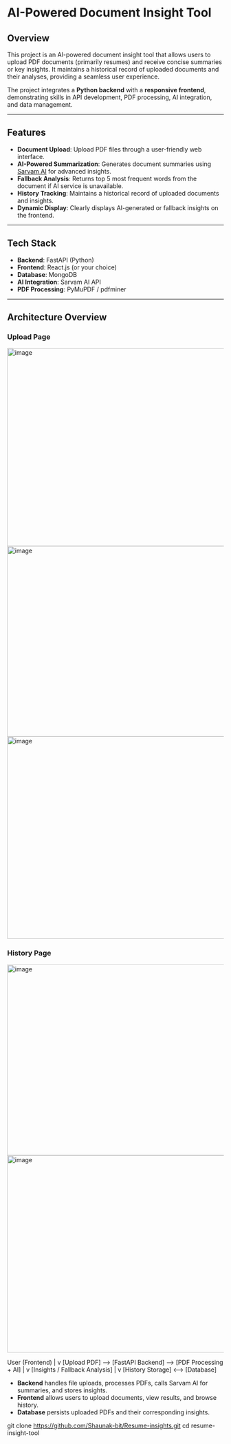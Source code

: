 # AI-Powered Document Insight Tool

## Overview
This project is an AI-powered document insight tool that allows users to upload PDF documents (primarily resumes) and receive concise summaries or key insights. It maintains a historical record of uploaded documents and their analyses, providing a seamless user experience.  

The project integrates a **Python backend** with a **responsive frontend**, demonstrating skills in API development, PDF processing, AI integration, and data management.

---

## Features

- **Document Upload**: Upload PDF files through a user-friendly web interface.
- **AI-Powered Summarization**: Generates document summaries using [Sarvam AI](https://sarvam.ai/) for advanced insights.
- **Fallback Analysis**: Returns top 5 most frequent words from the document if AI service is unavailable.
- **History Tracking**: Maintains a historical record of uploaded documents and insights.
- **Dynamic Display**: Clearly displays AI-generated or fallback insights on the frontend.

---

## Tech Stack

- **Backend**: FastAPI (Python)
- **Frontend**: React.js (or your choice)
- **Database**: MongoDB 
- **AI Integration**: Sarvam AI API
- **PDF Processing**: PyMuPDF / pdfminer

---

## Architecture Overview

### Upload Page
<img width="949" height="460" alt="image" src="https://github.com/user-attachments/assets/4da7e618-03c2-43c9-a5fd-ea1803503d49" />
<img width="949" height="442" alt="image" src="https://github.com/user-attachments/assets/ba7b8718-1767-46db-9e3f-81cb4d366f0e" />
<img width="935" height="470" alt="image" src="https://github.com/user-attachments/assets/295280dc-bd01-4b54-80f4-3cbfb8ea7b55" />

### History Page
<img width="959" height="443" alt="image" src="https://github.com/user-attachments/assets/bd6ade8e-52dc-45ea-841a-f2b7076af52a" />
<img width="953" height="458" alt="image" src="https://github.com/user-attachments/assets/f06f12d6-59e1-46d7-95de-3d659e9d867d" />

User (Frontend)
|
v
[Upload PDF] --> [FastAPI Backend] --> [PDF Processing + AI]
|
v
[Insights / Fallback Analysis]
|
v
[History Storage] <--> [Database]


- **Backend** handles file uploads, processes PDFs, calls Sarvam AI for summaries, and stores insights.
- **Frontend** allows users to upload documents, view results, and browse history.
- **Database** persists uploaded PDFs and their corresponding insights.

git clone https://github.com/Shaunak-bit/Resume-insights.git
cd resume-insight-tool


